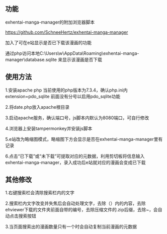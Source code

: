 ## 功能
exhentai-manga-manager的附加浏览器脚本

https://github.com/SchneeHertz/exhentai-manga-manager

加入了可在e站显示是否已下载该漫画的功能

通过php访问本地C:\Users\w\AppData\Roaming\exhentai-manga-manager\database.sqlite 来显示该漫画是否下载

## 使用方法

1.安装apache php 当前使用的php版本为7.3.4，确认php.ini内extension=pdo_sqlite 前面没有分号以启用pdo_sqlite功能

2.将date.php放入apache根目录

3.启动apache服务，确认端口号，js脚本内默认为8080端口，可自行修改

4.浏览器上安装tampermonkey并安装js脚本

5.e站改为略缩图模式，略缩图下方会显示是否在exhentai-manga-manager里有记录

6.点击“已下载”或“未下载”可提取对应的元数据，利用剪切板将信息输入exhentai-manga-manager，录入成功后e站就对应的漫画会变成已下载


## 其他修改

1.右键搜索栏会清除搜索栏内的文字

2.搜索栏内文字改变并失焦后会自动处理文字，去除（）内的内容，去除ehviewer下载的文件夹前面自带的编号，去除压缩文件的.zip后缀，去除~，会自动点击搜索按钮

3.当页面搜索出的漫画数量只有一个时会自动复制当前漫画的元数据



